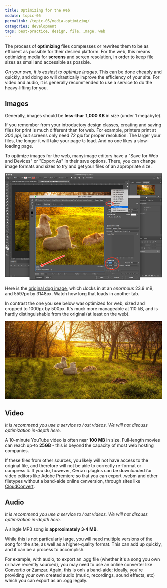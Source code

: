 ```yaml
---
title: Optimizing for the Web
module: topic-05
permalink: /topic-05/media-optimizing/
categories: development
tags: best-practice, design, file, image, web
---
```


<div class="divider-heading"></div>

The process of **optimizing** files compresses or rewrites them to be as efficient as possible for their desired platform. For the web, this means optimizing media for **screens** and screen resolution, in order to keep file sizes as small and accessible as possible.

_On your own, it is easiest to optimize images._ This can be done cheaply and quickly, and doing so will drastically improve the efficiency of your site. For video and audio, it is generally recommended to use a service to do the heavy-lifting for you.


## Images
Generally, images should be **less-than 1,000 KB** in size (under 1 megabyte).

If you remember from your introductory design classes, creating and saving files for print is much different than for web. For example, printers print at _300 ppi_, but screens only need _72 ppi_ for proper resolution. The larger your files, the longer it will take your page to load. And no one likes a slow-loading page.

To optimize images for the web, many image editors have a "Save for Web and Devices" or "Export As" in their save options. There, you can change image formats and sizes to try and get your files of an appropriate size.

<img src="../img/save-imgs-for-web.jpg" alt="Image of 'Save for Web' dialogue in Photoshop CC" title="Save for Web" width="1000" height="auto" style="border: none" />

Here is the <a href="https://images.pexels.com/photos/241828/pexels-photo-241828.jpeg" target="_blank">original dog image</a>, which clocks in at an _enormous_ 23.9 mB, and 5597px by 3148px. Watch how long that loads in another tab.

In contrast the one you see below was optimized for web, sized and cropped to 1000px by 500px. It's much more manageable at 110 kB, and is hardly distinguishable from the original (at least on the web).

<img src="../img/dogs-in-field.jpeg" alt="An image dogs laying in a field while the sun sets" title="Dogs in a Sunlit Field" width="1000px" height="auto" />


<div class="divider-pg"></div>


## Video
_It is recommend you use a service to host videos. We will not discuss optimization in-depth here._

A 10-minute YouTube video is often near **100 MB** in size. Full-length movies can reach up-to **25GB** - this is beyond the capacity of most web hosting companies.

If these files from other sources, you likely will not have access to the original file, and therefore will not be able to correctly re-format or compress it. If you do, however, Certain plugins can be downloaded for video editors like Adobe Premiere so that you can export .webm and other filetypes without a band-aide online conversion, through sites like [CloudConvert](https://cloudconvert.com/).


<div class="divider-pg"></div>


## Audio
_It is recommend you use a service to host videos. We will not discuss optimization in-depth here._

A single MP3 song is **approximately 3-4 MB**.

While this is not particularly large, you will need multiple versions of the song for the site, as well as a higher-quality format. This can add up quickly, and it can be a process to accomplish.

For example, with audio, to export an .ogg file (whether it's a song you own or have recently sourced), you may need to use an online converter like [Convertio](https://convertio.co/mp3-ogg/) or [Zamzar](http://www.zamzar.com/convert/mp3-to-ogg/). Again, this is only a band-aide; ideally, you're providing your own created audio (music, recordings, sound effects, etc) which you can export as an .ogg legally.
